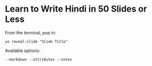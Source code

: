 
# Learn to Write Hindi in 50 Slides or Less

From the terminal, pop in:

  ```yo reveal:slide "Slide Title"```

Available options:

 ```--markdown --attributes --notes```
